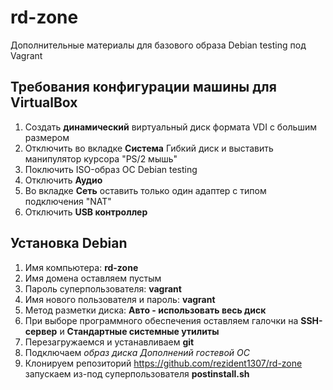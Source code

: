 # rd-zone
Дополнительные материалы для базового образа Debian testing под Vagrant

## Требования конфигурации машины для VirtualBox
1. Создать **динамический** виртуальный диск формата VDI с большим размером
1. Отключить во вкладке **Система** Гибкий диск и выставить манипулятор курсора "PS/2 мышь"
1. Поключить ISO-образ ОС Debian testing
1. Отключить **Аудио**
1. Во вкладке **Сеть** оставить только один адаптер с типом подключения "NAT"
1. Отключить **USB контроллер**

## Установка Debian
1. Имя компьютера: **rd-zone**
1. Имя домена оставляем пустым
1. Пароль суперпользователя: **vagrant**
1. Имя нового пользователя и пароль: **vagrant**
1. Метод разметки диска: **Авто - использовать весь диск**
1. При выборе программного обеспечения оставляем галочки на **SSH-сервер** и **Стандартные системные утилиты**
1. Перезагружаемся и устанавливаем **git**
1. Подключаем *образ диска Дополнений гостевой ОС*
1. Клонируем репозиторий https://github.com/rezident1307/rd-zone запускаем из-под суперпользователя **postinstall.sh**
